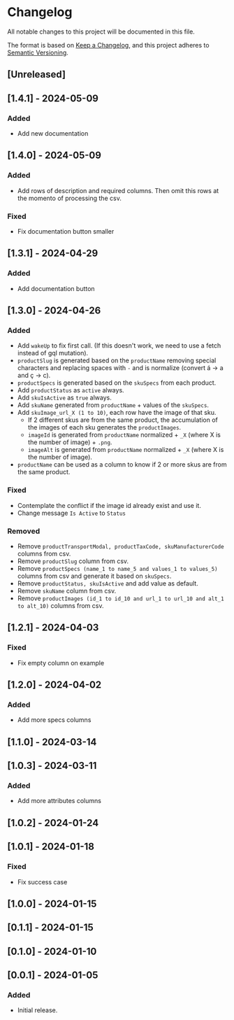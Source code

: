 # Changelog

All notable changes to this project will be documented in this file.

The format is based on [Keep a Changelog](https://keepachangelog.com/en/1.0.0/),
and this project adheres to [Semantic Versioning](https://semver.org/spec/v2.0.0.html).

## [Unreleased]

## [1.4.1] - 2024-05-09

### Added

- Add new documentation

## [1.4.0] - 2024-05-09

### Added

- Add rows of description and required columns. Then omit this rows at the momento of processing the csv.

### Fixed

- Fix documentation button smaller

## [1.3.1] - 2024-04-29

### Added

- Add documentation button

## [1.3.0] - 2024-04-26

### Added

- Add `wakeUp` to fix first call. (If this doesn't work, we need to use a fetch instead of gql mutation).
- `productSlug` is generated based on the `productName` removing special characters and replacing spaces with `-` and is normalize (convert á -> a and ç -> c).
- `productSpecs` is generated based on the `skuSpecs` from each product.
- Add `productStatus` as `active` always.
- Add `skuIsActive` as `true` always.
- Add `skuName` generated from `productName` + values of the `skuSpecs`.
- Add `skuImage_url_X (1 to 10)`, each row have the image of that sku.
  - If 2 different skus are from the same product, the accumulation of the images of each sku generates the `productImages`.
  - `imageId` is generated from `productName` normalized + `_X` (where X is the number of image) + `.png`.
  - `imageAlt` is generated from `productName` normalized + `_X` (where X is the number of image).
- `productName` can be used as a column to know if 2 or more skus are from the same product.

### Fixed

- Contemplate the conflict if the image id already exist and use it.
- Change message `Is Active` to `Status`

### Removed

- Remove `productTransportModal, productTaxCode, skuManufacturerCode` columns from csv.
- Remove `productSlug` column from csv.
- Remove `productSpecs (name_1 to name_5 and values_1 to values_5)` columns from csv and generate it based on `skuSpecs`.
- Remove `productStatus, skuIsActive` and add value as default.
- Remove `skuName` column from csv.
- Remove `productImages (id_1 to id_10 and url_1 to url_10 and alt_1 to alt_10)` columns from csv.

## [1.2.1] - 2024-04-03

### Fixed

- Fix empty column on example

## [1.2.0] - 2024-04-02

### Added

- Add more specs columns

## [1.1.0] - 2024-03-14

## [1.0.3] - 2024-03-11

### Added

- Add more attributes columns

## [1.0.2] - 2024-01-24

## [1.0.1] - 2024-01-18

### Fixed

- Fix success case

## [1.0.0] - 2024-01-15

## [0.1.1] - 2024-01-15

## [0.1.0] - 2024-01-10

## [0.0.1] - 2024-01-05

### Added

- Initial release.
